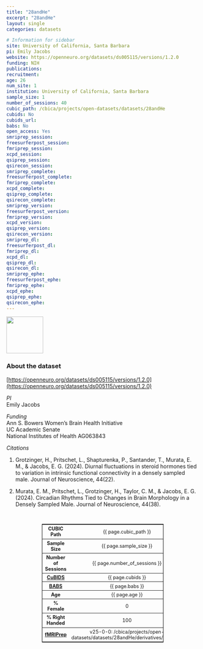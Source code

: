 ```yaml
---
title: "28andHe"
excerpt: "28andHe"
layout: single
categories: datasets

# Information for sidebar
site: University of California, Santa Barbara
pi: Emily Jacobs
website: https://openneuro.org/datasets/ds005115/versions/1.2.0
funding: NIH
publications:
recruitment:
age: 26
num_site: 1
institution: University of California, Santa Barbara
sample_size: 1
number_of_sessions: 40
cubic_path: /cbica/projects/open-datasets/datasets/28andHe
cubids: No
cubids_url:
babs: No
open_access: Yes
smriprep_session:
freesurferpost_session:
fmriprep_session:
xcpd_session:
qsiprep_session:
qsirecon_session:
smriprep_complete:
freesurferpost_complete:
fmriprep_complete:
xcpd_complete:
qsiprep_complete:
qsirecon_complete:
smriprep_version:
freesurferpost_version:
fmriprep_version:
xcpd_version:
qsiprep_version:
qsirecon_version:
smriprep_dl:
freesurferpost_dl:
fmriprep_dl:
xcpd_dl:
qsiprep_dl:
qsirecon_dl:
smriprep_ephe:
freesurferpost_ephe:
fmriprep_ephe:
xcpd_ephe:
qsiprep_ephe:
qsirecon_ephe:
---
```

<div style="text-align: left;">
     <img src="{{ site.baseurl }}/assets/images/logos/UCSB.png" style="width: auto; height: 10vw;" />
</div>

### About the dataset
[https://openneuro.org/datasets/ds005115/versions/1.2.0](https://openneuro.org/datasets/ds005115/versions/1.2.0)

*PI*
<br>
Emily Jacobs

*Funding*
<br>
Ann S. Bowers Women’s Brain Health Initiative  
UC Academic Senate  
National Institutes of Health AG063843  

*Citations*
<br>
1. Grotzinger, H., Pritschet, L., Shapturenka, P., Santander, T., Murata, E. M., & Jacobs, E. G. (2024). Diurnal fluctuations in steroid hormones tied to variation in intrinsic functional connectivity in a densely sampled male. Journal of Neuroscience, 44(22).

2. Murata, E. M., Pritschet, L., Grotzinger, H., Taylor, C. M., & Jacobs, E. G. (2024). Circadian Rhythms Tied to Changes in Brain Morphology in a Densely Sampled Male. Journal of Neuroscience, 44(38).

<br>
<div class=table align='center'>
<table style="text-align: center;
width:63%; font-size:90%; border: 1px solid black">
<tr><th style="font-weight:bold">CUBIC Path</th><th style="font-weight:normal">{{ page.cubic_path }}</th><th style="font-weight:normal"></th></tr>
<tr><th style="font-weight:bold">Sample Size</th><th style="font-weight:normal">{{ page.sample_size }}</th><th style="font-weight:normal"></th></tr>
<tr><th style="font-weight:bold">Number of Sessions</th><th style="font-weight:normal">{{ page.number_of_sessions }}</th><th style="font-weight:normal"></th></tr>
<tr><th style="font-weight:bold"><a href="{{ site.baseurl }}/docs/imaging/image_curation/">CuBIDS</a></th><th style="font-weight:normal">{{ page.cubids }}</th><th style="font-weight:normal"></th></tr>
<tr><th style="font-weight:bold"><a href="{{ site.baseurl }}/docs/imaging/image_babs/">BABS</a></th><th style="font-weight:normal">{{ page.babs }}</th><th style="font-weight:normal"></th></tr>
<tr><th style="font-weight:bold">Age</th><th style="font-weight:normal">{{ page.age }}</th><th style="font-weight:normal"></th></tr>
<tr><th style="font-weight:bold">% Female</th><th style="font-weight:normal">0</th><th style="font-weight:normal"></th></tr>
<tr><th style="font-weight:bold">% Right Handed</th><th style="font-weight:normal">100</th><th style="font-weight:normal"></th></tr>
<tr><th style="font-weight:bold"><a href="{{ site.baseurl }}/docs/imaging/image_fmriprep/">fMRIPrep</a></th><th style="font-weight:normal">v25-0-0: /cbica/projects/open-datasets/datasets/28andHe/derivatives/fmriprep</th><th style="font-weight:normal"></th></tr>
</table>
</div>

<br>
<br>
